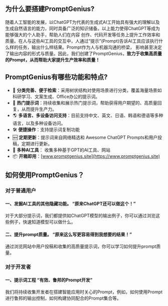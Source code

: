 ## 为什么要搭建PromptGenius?
随着人工智能的发展，以ChatGPT为代表的生成式AI工开始具有强大的理解以及生成自然语言的能力，同时具备广泛的知识储备。以上能力使得ChatGPT等成为能够强大的个人助手，帮助人们在内容
创作、代码开发等任务上提升工作效率和质量。在人与这些AI工具的交互中，人通过“提示”(Prompt)告诉AI工具应该执行什么样的任务，输出什么样结果。Prompt作为人与机器沟通的桥梁，
影响甚至决定了输出内容的形式与质量。因此，我们创建了PromptGenius，**致力于收集高质量的Prompt，从而帮助大家提升生产效率和质量！**



## PromptGenius有哪些功能和特点?
- 🌟 **分类完善、便于检索**：采用树状结构对使用场景进行分类，覆盖海量场景如科研学习、文案生成、Office办公的提示词。
- 🚀 **热门提示词**：持续收集和展示热门提示词，帮助获得用户期望的、高质量回复，从而提升生产力。
- 🌎 **多语言、多设备访问支持**：目前支持中文、英文、日语、韩语和德语等多种语言，以及多种设备访问。
- 🛠 **便捷操作**：支持提示词复制功能
- 🆕 **定期更新**：提示词来自网络精选和 Awesome ChatGPT Prompts和用户投稿，定期进行更新。
- 🤖 **多种AI工具**： 收集多种基于GPT的AI工具、网站
- 📦 **开箱即用**：[www.promptgenius.site](https://www.promptgenius.site)


## 如何使用PromptGenius？
### 对于普通用户
#### 一、发掘AI工具的其他隐藏功能。  “原来ChatGPT还可以做这个！”
对于大部分提示词，我们都提供如ChatGPT模型的输出例子，你可以通过浏览这些例子，快速知道模型可以做什么。
#### 二、提升prompt质量。 “原来这么写更容易得到我想要的结果！”
通过浏览网站中用户投稿和收集的高质量提示词，你可以学习如何提升prompt质量。


### 对于开发者
#### 一、提示词工程 “有效、鲁邦的Prompt开发”
我们将持续收集开发者在搭建智能应用时关心的Prompt，例如，如何使用Prompt进行鲁邦的输出控制，如何构建协同配合的Prompt集合等。

